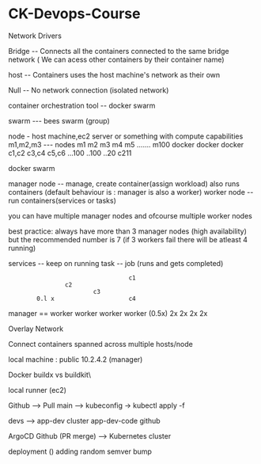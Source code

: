 # CK-Devops-Course


Network Drivers

Bridge -- Connects all the containers connected to the same bridge network ( We can acess other containers by their container name)

host -- Containers uses the host machine's network as their own

Null -- No network connection (isolated network)



container orchestration tool -- docker swarm

swarm  --- bees swarm (group)

node - host machine,ec2 server or something with compute capabilities
m1,m2,m3 --- nodes
m1               m2                 m3            m4        m5          ....... m100
docker          docker          docker 
c1,c2           c3,c4           c5,c6
...100          ..100           ..20
                                c211


docker swarm

manager node        --   manage, create container(assign workload) also runs containers (default behaviour is : manager is also a worker)
worker node         --  run containers(services or tasks)

you can have multiple manager nodes and ofcourse multiple worker nodes


best practice: always have more than 3 manager nodes (high availability) but the recommended number is 7 (if 3 workers fail there will be atleast 4 running)


services -- keep on running
task -- job (runs and gets completed)


                                      c1
                    c2   
                            c3
            0.l x                     c4                       
manager == worker  worker  worker   worker 
(0.5x)        2x    2x      2x        2x




Overlay Network

Connect containers spanned across multiple hosts/node




local machine : public 10.2.4.2
(manager)




Docker buildx vs buildkit\



local runner (ec2)

Github --> Pull main --> kubeconfig  -> kubectl apply -f 

devs -->
app-dev cluster
app-dev-code github

ArgoCD
Github (PR merge) --> Kubernetes cluster


deployment ()
adding random
semver bump